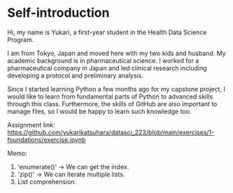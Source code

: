# Self-introduction
Hi, my name is Yukari, a first-year student in the Health Data Science Program.

I am from Tokyo, Japan and moved here with my two kids and husband.
My academic background is in pharmaceutical science. I worked for a pharmaceutical company in Japan and led clinical research including developing a protocol and preliminary analysis.

Since I started learning Python a few months ago for my capstone project, I would like to learn from fundamental parts of Python to advanced skills through this class.
Furthermore, the skills of GitHub are also important to manage files, so I would be happy to learn such knowledge too. 

Assignment link: https://github.com/yukarikatsuhara/datasci_223/blob/main/exercises/1-foundations/exercise.ipynb

Memo: 
1. 'enumerate()' -> We can get the index.
2. 'zip()' -> We can iterate multiple lists.
3. List comprehension.
